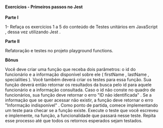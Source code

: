 #### Exercícios - Primeiros passos no Jest

**Parte I**

1- Refaça os exercícios 1 a 5 do conteúdo de Testes unitários em JavaScript , dessa vez utilizando Jest .

**Parte II**

Refatoração e testes no projeto playground functions.

**Bônus**

Você deve criar uma função que receba dois parâmetros: o id do funcionário e a informação disponível sobre ele ( firstName , lastName , specialities ). Você também deverá criar os testes para essa função. Sua função deverá então retornar os resultados da busca pelo id para aquele funcionário e a informação consultada. Caso o id não conste no quadro de funcionários, sua função deve retornar o erro "ID não identificada" . Se a informação que se quer acessar não existir, a função deve retornar o erro "Informação indisponível" .
Como ponto de partida, comece implementando um teste para checar se a função existe. Execute o teste que você escreveu e implemente, na função, a funcionalidade que passará nesse teste. Repita esse processo até que todos os retornos esperados sejam testados.